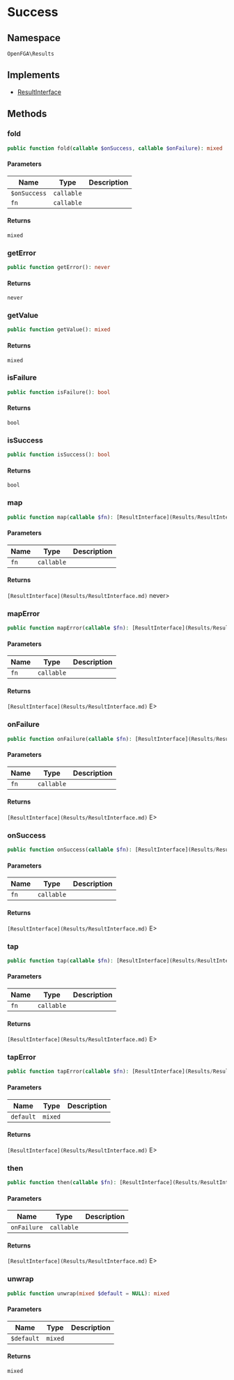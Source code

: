 # Success


## Namespace
`OpenFGA\Results`

## Implements
* [ResultInterface](Results/ResultInterface.md)



## Methods
### fold


```php
public function fold(callable $onSuccess, callable $onFailure): mixed
```


#### Parameters
| Name | Type | Description |
|------|------|-------------|
| `$onSuccess` | `callable` |  |
| `fn` | `callable` |  |

#### Returns
`mixed`

### getError


```php
public function getError(): never
```



#### Returns
`never`

### getValue


```php
public function getValue(): mixed
```



#### Returns
`mixed`

### isFailure


```php
public function isFailure(): bool
```



#### Returns
`bool`

### isSuccess


```php
public function isSuccess(): bool
```



#### Returns
`bool`

### map


```php
public function map(callable $fn): [ResultInterface](Results/ResultInterface.md)
```


#### Parameters
| Name | Type | Description |
|------|------|-------------|
| `fn` | `callable` |  |

#### Returns
`[ResultInterface](Results/ResultInterface.md)`
 never&gt;

### mapError


```php
public function mapError(callable $fn): [ResultInterface](Results/ResultInterface.md)
```


#### Parameters
| Name | Type | Description |
|------|------|-------------|
| `fn` | `callable` |  |

#### Returns
`[ResultInterface](Results/ResultInterface.md)`
 E&gt;

### onFailure


```php
public function onFailure(callable $fn): [ResultInterface](Results/ResultInterface.md)
```


#### Parameters
| Name | Type | Description |
|------|------|-------------|
| `fn` | `callable` |  |

#### Returns
`[ResultInterface](Results/ResultInterface.md)`
 E&gt;

### onSuccess


```php
public function onSuccess(callable $fn): [ResultInterface](Results/ResultInterface.md)
```


#### Parameters
| Name | Type | Description |
|------|------|-------------|
| `fn` | `callable` |  |

#### Returns
`[ResultInterface](Results/ResultInterface.md)`
 E&gt;

### tap


```php
public function tap(callable $fn): [ResultInterface](Results/ResultInterface.md)
```


#### Parameters
| Name | Type | Description |
|------|------|-------------|
| `fn` | `callable` |  |

#### Returns
`[ResultInterface](Results/ResultInterface.md)`
 E&gt;

### tapError


```php
public function tapError(callable $fn): [ResultInterface](Results/ResultInterface.md)
```


#### Parameters
| Name | Type | Description |
|------|------|-------------|
| `default` | `mixed` |  |

#### Returns
`[ResultInterface](Results/ResultInterface.md)`
 E&gt;

### then


```php
public function then(callable $fn): [ResultInterface](Results/ResultInterface.md)
```


#### Parameters
| Name | Type | Description |
|------|------|-------------|
| `onFailure` | `callable` |  |

#### Returns
`[ResultInterface](Results/ResultInterface.md)`
 E&gt;

### unwrap


```php
public function unwrap(mixed $default = NULL): mixed
```


#### Parameters
| Name | Type | Description |
|------|------|-------------|
| `$default` | `mixed` |  |

#### Returns
`mixed`

